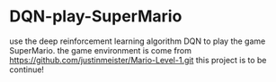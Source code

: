 # DQN-play-SuperMario
use the deep reinforcement learning algorithm DQN to play the game SuperMario.
the game environment is come from https://github.com/justinmeister/Mario-Level-1.git
this project is to be continue!
